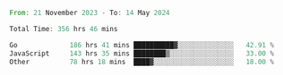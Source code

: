 <!--START_SECTION:waka-->

```rust
From: 21 November 2023 - To: 14 May 2024

Total Time: 356 hrs 46 mins

Go             186 hrs 41 mins ██████████▓░░░░░░░░░░░░░░   42.91 %
JavaScript     143 hrs 35 mins ████████▒░░░░░░░░░░░░░░░░   33.00 %
Other          78 hrs 18 mins  ████▓░░░░░░░░░░░░░░░░░░░░   18.00 %
```

<!--END_SECTION:waka-->
